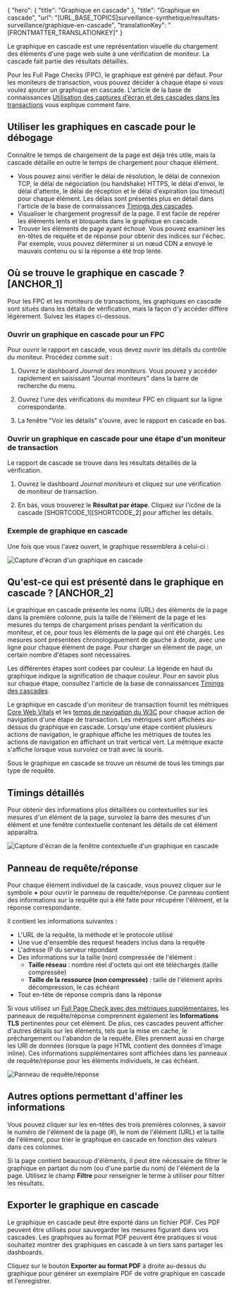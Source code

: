 {
  "hero": {
    "title": "Graphique en cascade"
  },
  "title": "Graphique en cascade",
  "url": "[URL_BASE_TOPICS]surveillance-synthetique/resultats-surveillance/graphique-en-cascade",
  "translationKey": "[FRONTMATTER_TRANSLATIONKEY]"
}

Le graphique en cascade est une représentation visuelle du chargement des éléments d'une page web suite à une vérification de moniteur. La cascade fait partie des résultats détaillés.

Pour les Full Page Checks (FPC), le graphique est généré par défaut. Pour les moniteurs de transaction, vous pouvez décider à chaque étape si vous voulez ajouter un graphique en cascade. L'article de la base de connaissances [Utilisation des captures d’écran et des cascades dans les transactions]([LINK_URL_1]) vous explique comment faire.

## Utiliser les graphiques en cascade pour le débogage

Connaître le temps de chargement de la page est déjà très utile, mais la cascade détaille en outre le temps de chargement pour chaque élément.

- Vous pouvez ainsi vérifier le délai de résolution, le délai de connexion TCP, le délai de négociation (ou handshake) HTTPS, le délai d'envoi, le délai d'attente, le délai de réception et le délai d'expiration (ou timeout) pour chaque élément. Les délais sont présentés plus en détail dans l'article de la base de connaissances [Timings des cascades]([LINK_URL_2]).
- Visualiser le chargement progressif de la page. Il est facile de repérer les éléments lents et bloquants dans le graphique en cascade.
- Trouver les éléments de page ayant échoué. Vous pouvez examiner les en-têtes de requête et de réponse pour obtenir des indices sur l'échec. Par exemple, vous pouvez déterminer si un nœud CDN a envoyé le mauvais contenu ou si la réponse a été trop lente.

## Où se trouve le graphique en cascade ? [ANCHOR_1]

Pour les FPC et les moniteurs de transactions, les graphiques en cascade sont situés dans les détails de vérification, mais la façon d'y accéder diffère légèrement. Suivez les étapes ci-dessous.

### Ouvrir un graphique en cascade pour un FPC

Pour ouvrir le rapport en cascade, vous devez ouvrir les détails du contrôle du moniteur. Procédez comme suit :

1. Ouvrez le dashboard *Journal des moniteurs*. Vous pouvez y accéder rapidement en saisissant "Journal moniteurs" dans la barre de recherche du menu.

2. Ouvrez l'une des vérifications du moniteur FPC en cliquant sur la ligne correspondante.

3. La fenêtre "Voir les détails" s'ouvre, avec le rapport en cascade en bas.

### Ouvrir un graphique en cascade pour une étape d'un moniteur de transaction

Le rapport de cascade se trouve dans les résultats détaillés de la vérification.

1. Ouvrez le dashboard *Journal moniteurs* et cliquez sur une vérification de moniteur de transaction.

2. En bas, vous trouverez le **Résultat par étape**. Cliquez sur l'icône de la cascade [SHORTCODE_1][SHORTCODE_2] pour afficher les détails.

### Exemple de graphique en cascade

Une fois que vous l'avez ouvert, le graphique ressemblera à celui-ci :

![Capture d'écran d'un graphique en cascade]([LINK_URL_3])

## Qu'est-ce qui est présenté dans le graphique en cascade ? [ANCHOR_2]

Le graphique en cascade présente les noms (URL) des éléments de la page dans la première colonne, puis la taille de l'élément de la page et les mesures du temps de chargement prises pendant la vérification du moniteur, et ce, pour tous les éléments de la page qui ont été chargés.
Les mesures sont présentées chronologiquement de gauche à droite, avec une ligne pour chaque élément de page.
Pour charger un élément de page, un certain nombre d'étapes sont nécessaires.

Les différentes étapes sont codées par couleur. La légende en haut du graphique indique la signification de chaque couleur.
Pour en savoir plus sur chaque étape, consultez l'article de la base de connaissances [Timings des cascades]([LINK_URL_4]).

Le graphique en cascade d'un moniteur de transaction fournit les métriques [Core Web Vitals]([LINK_URL_5]) et les [temps de navigation du W3C]([LINK_URL_6]) pour chaque action de navigation d'une étape de transaction. Les métriques sont affichées au-dessus du graphique en cascade. Lorsqu'une étape contient plusieurs actions de navigation, le graphique affiche les métriques de toutes les actions de navigation en affichant un trait vertical vert. La métrique exacte s'affiche lorsque vous survolez ce trait avec la souris.

Sous le graphique en cascade se trouve un résumé de tous les timings par type de requête.

## Timings détaillés

Pour obtenir des informations plus détaillées ou contextuelles sur les mesures d'un élément de la page, survolez la barre des mesures d'un élément et une fenêtre contextuelle contenant les détails de cet élément apparaîtra.

![Capture d'écran de la fenêtre contextuelle d'un graphique en cascade]([LINK_URL_7])


## Panneau de requête/réponse

Pour chaque élément individuel de la cascade, vous pouvez cliquer sur le symbole **+** pour ouvrir le panneau de requête/réponse. Ce panneau contient des informations sur la requête qui a été faite pour récupérer l'élément, et la réponse correspondante.

Il contient les informations suivantes :
- L'URL de la requête, la méthode et le protocole utilisé
- Une vue d'ensemble des request headers inclus dans la requête
- L'adresse IP du serveur répondant
- Des informations sur la taille (non) compressée de l'élément :
   - **Taille réseau** : nombre réel d'octets qui ont été téléchargés (taille compressée)
   - **Taille de la ressource (non compressée)** : taille de l'élément après décompression, le cas échéant
- Tout en-tête de réponse compris dans la réponse

Si vous utilisez un [Full Page Check avec des métriques supplémentaires]([LINK_URL_8]), les panneaux de requête/réponse comprennent également les **Informations TLS** pertinentes pour cet élément. De plus, ces cascades peuvent afficher d'autres détails sur les éléments, tels que la mise en cache, le préchargement ou l'abandon de la requête. Elles prennent aussi en charge les URI de données (lorsque la page HTML contient des données d'image inline). Ces informations supplémentaires sont affichées dans les panneaux de requête/réponse pour les éléments individuels, le cas échéant.

![Panneau de requête/réponse]([LINK_URL_9])

## Autres options permettant d'affiner les informations

Vous pouvez cliquer sur les en-têtes des trois premières colonnes, à savoir le numéro de l'élément de la page (#), le nom de l'élément (URL) et la taille de l'élément, pour trier le graphique en cascade en fonction des valeurs dans ces colonnes.

Si la page contient beaucoup d'éléments, il peut être nécessaire de filtrer le graphique en partant du nom (ou d'une partie du nom) de l'élément de la page. Utilisez le champ **Filtre** pour renseigner le terme à utiliser pour filtrer les résultats.

## Exporter le graphique en cascade

Le graphique en cascade peut être exporté dans un fichier PDF. Ces PDF peuvent être utilisés pour sauvegarder les mesures figurant dans vos cascades. Les graphiques au format PDF peuvent être pratiques si vous souhaitez montrer des graphiques en cascade à un tiers sans partager les dashboards.

Cliquez sur le bouton **Exporter au format PDF** à droite au-dessus du graphique pour générer un exemplaire PDF de votre graphique en cascade et l'enregistrer.
